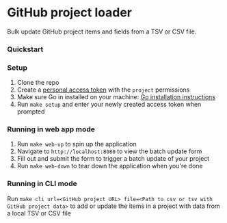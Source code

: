 # GitHub project loader

Bulk update GitHub project items and fields from a TSV or CSV file.

### Quickstart

### Setup

1. Clone the repo
2. Create a [personal access token](https://docs.github.com/en/authentication/keeping-your-account-and-data-secure/managing-your-personal-access-tokens#creating-a-personal-access-token-classic) with the `project` permissions
3. Make sure Go in installed on your machine: [Go installation instructions](https://go.dev/doc/install)
4. Run `make setup` and enter your newly created access token when prompted

### Running in web app mode

1. Run `make web-up` to spin up the application
2. Navigate to `http://localhost:8080` to view the batch update form
3. Fill out and submit the form to trigger a batch update of your project
4. Run `make web-down` to tear down the application when you're done

### Running in CLI mode

Run `make cli url=<GitHub project URL> file=<Path to csv or tsv with GitHub project data>` to add or update the items in a project with data from a local TSV or CSV file
